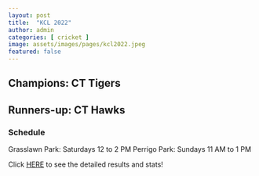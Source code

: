 ```yaml
---
layout: post
title:  "KCL 2022"
author: admin
categories: [ cricket ]
image: assets/images/pages/kcl2022.jpeg
featured: false
---
```


## Champions: CT Tigers
## Runners-up: CT Hawks

### Schedule
Grasslawn Park: Saturdays 12 to 2 PM
Perrigo Park: Sundays 11 AM to 1 PM

Click [HERE](https://cricheroes.in/tournament/358147/KCL-2022/past-matches/1) to see the detailed results and stats!
